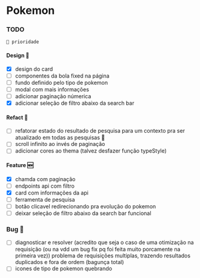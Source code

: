 # Pokemon

### TODO

`🚩 prioridade`

#### Design 🎨

- [x] design do card
- [ ] componentes da bola fixed na página
- [ ] fundo definido pelo tipo de pokemon
- [ ] modal com mais informações
- [ ] adicionar paginação númerica
- [x] adicionar seleção de filtro abaixo da search bar

#### Refact 🧶

- [ ] refatorar estado do resultado de pesquisa para um contexto pra ser atualizado em todas as pesquisas 🚩
- [ ] scroll infinito ao invés de paginação
- [ ] adicionar cores ao thema (talvez desfazer função typeStyle)

#### Feature 🆕

- [x] chamda com paginação
- [ ] endpoints api com filtro
- [x] card com informações da api
- [ ] ferramenta de pesquisa
- [ ] botão clicavel redirecionando pra evolução do pokemon
- [ ] deixar seleção de filtro abaixo da search bar funcional

### Bug 🚨

- [ ] diagnosticar e resolver (acredito que seja o caso de uma otimização na requisição (ou na vdd um bug fix pq foi feita muito porcamente na primeira vez)) problema de requisições multiplas, trazendo resultados duplicados e fora de ordem (bagunça total)
- [ ] icones de tipo de pokemon quebrando
